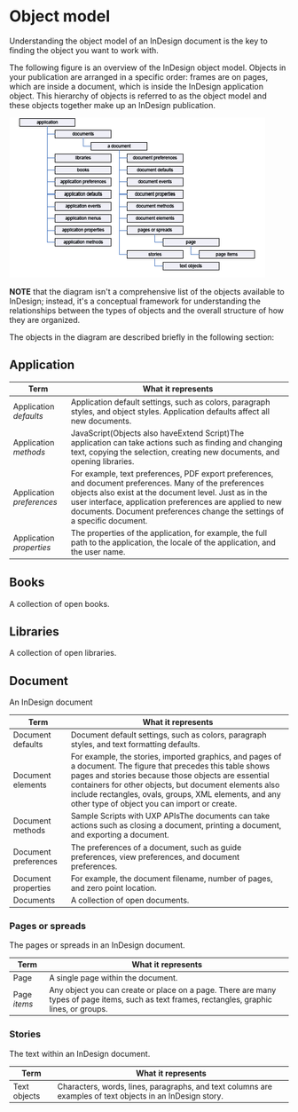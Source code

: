 # Object model

Understanding the object model of an InDesign document is the key to finding the object you want to work with.

The following figure is an overview of the InDesign object model. Objects in your publication are arranged in a specific order: frames are on pages, which are inside a document, which is inside the InDesign application object. This hierarchy of objects is referred to as the object model and these objects together make up an InDesign publication.

![InDesign object model](id-om.png)

**NOTE** that the diagram isn't a comprehensive list of the objects available to InDesign; instead, it's a conceptual framework for understanding the relationships between the types of objects and the overall structure of how they are organized.


The objects in the diagram are described briefly in the following section:
## Application

| Term    | What it represents       |
| ------------------------- | ---------------------------------------------------------------- |
| Application _defaults_    | Application default settings, such as colors, paragraph styles, and object styles. Application defaults affect all new documents. |
| Application _methods_     | JavaScript(Objects also haveExtend Script)The application can take actions such as finding and changing text, copying the selection, creating new documents, and opening libraries. |
| Application _preferences_ | For example, text preferences, PDF export preferences, and document preferences. Many of the preferences objects also exist at the document level. Just as in the user interface, application preferences are applied to new documents. Document preferences change the settings of a specific document. |
| Application _properties_  | The properties of the application, for example, the full path to the application, the locale of the application, and the user name. |


## Books
A collection of open books.


## Libraries
A collection of open libraries. 


## Document
An InDesign document


| Term    | What it represents       |
| ------------------------- | ---------------------------------------------------------------- |
| Document defaults       | Document default settings, such as colors, paragraph styles, and text formatting defaults.  |
| Document elements       | For example, the stories, imported graphics, and pages of a document. The figure that precedes this table shows pages and stories because those objects are essential containers for other objects, but document elements also include rectangles, ovals, groups, XML elements, and any other type of object you can import or create. |
| Document methods        | Sample Scripts with UXP APIsThe documents can take actions such as closing a document, printing a document, and exporting a document. |
| Document preferences    | The preferences of a document, such as guide preferences, view preferences, and document preferences. |
| Document properties     | For example, the document filename, number of pages, and zero point location. |
| Documents               | A collection of open documents.   |

### Pages or spreads 
The pages or spreads in an InDesign document.

| Term    | What it represents       |
| ------------------------- | ---------------------------------------------------------------- |
| Page        | A single page within the document.                              |
| Page _items_              | Any object you can create or place on a page. There are many types of page items, such as text frames, rectangles, graphic lines, or groups.  |


### Stories
The text within an InDesign document.

| Term    | What it represents       |
| ------------------------- | ---------------------------------------------------------------- |
| Text objects            | Characters, words, lines, paragraphs, and text columns are examples of text objects in an InDesign story. |

